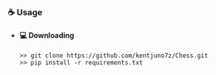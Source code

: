 ##  


### ☕ Usage  
- #### 💻 Downloading
     ```
    >> git clone https://github.com/kentjuno7z/Chess.git
    >> pip install -r requirements.txt
    ```
